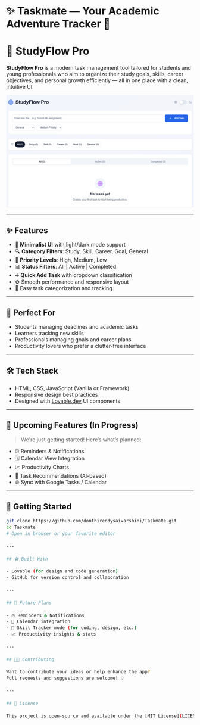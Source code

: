 # ✨ Taskmate — Your Academic Adventure Tracker 🚀

# 🎯 StudyFlow Pro

**StudyFlow Pro** is a modern task management tool tailored for students and young professionals who aim to organize their study goals, skills, career objectives, and personal growth efficiently — all in one place with a clean, intuitive UI.

![StudyFlow Pro Screenshot](./todo1.png)

---

## ✨ Features

- 🧼 **Minimalist UI** with light/dark mode support
- 🔍 **Category Filters**: Study, Skill, Career, Goal, General
- 📌 **Priority Levels**: High, Medium, Low
- 📊 **Status Filters**: All | Active | Completed
- ➕ **Quick Add Task** with dropdown classification
- ⚙️ Smooth performance and responsive layout
- 🔄 Easy task categorization and tracking

---

## 🚀 Perfect For

- Students managing deadlines and academic tasks
- Learners tracking new skills
- Professionals managing goals and career plans
- Productivity lovers who prefer a clutter-free interface

---

## 🛠 Tech Stack

- HTML, CSS, JavaScript (Vanilla or Framework)
- Responsive design best practices
- Designed with [Lovable.dev](https://lovable.dev/) UI components

---

## 🧪 Upcoming Features (In Progress)

> We're just getting started! Here’s what’s planned:

- ⏰ Reminders & Notifications
- 🗓️ Calendar View Integration
- 📈 Productivity Charts
- 🎯 Task Recommendations (AI-based)
- 🌐 Sync with Google Tasks / Calendar

---


## 📂 Getting Started

```bash
git clone https://github.com/donthireddysaivarshini/Taskmate.git
cd Taskmate
# Open in browser or your favorite editor

---

## 🛠 Built With

- Lovable (for design and code generation)
- GitHub for version control and collaboration

---

## 🧠 Future Plans

- ⏰ Reminders & Notifications  
- 📅 Calendar integration  
- 🧩 Skill Tracker mode (for coding, design, etc.)  
- 📈 Productivity insights & stats

---

## 🧑‍💻 Contributing

Want to contribute your ideas or help enhance the app?  
Pull requests and suggestions are welcome! 💡

---

## 📄 License

This project is open-source and available under the [MIT License](LICENSE).
